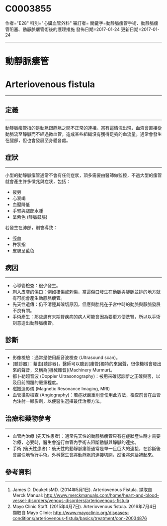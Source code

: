 # C0003855
作者="E28"
科別="心臟血管外科"
審訂者=
關鍵字=動靜脈瘻管手術、動靜脈瘻管阻塞、動靜脈瘻管術後的護理措施
發佈日期=2017-01-24
更新日期=2017-01-24

----------
# 動靜脈瘻管
# Arteriovenous fistula
----------
## 定義
----------

動靜脈瘻管指的是動脈跟靜脈之間不正常的連接。當有這情況出現，血液會直接從動脈流至靜脈而不經過微血管，造成某些組織沒有獲得足夠的血流量。通常會發生在腿部，但也會發展至身體各處。

## 症狀
----------

小型的動靜脈瘻管通常不會有任何症狀，頂多需要由醫師做監控，不過大型的瘻管就會產生許多徵兆與症狀，包括：

- 疲勞
- 心衰竭
- 血壓降低
- 手臂與腿部水腫
- 呈紫色 (靜脈鼓脹)

若發生在肺部，則會導致：

- [咳血](C0019079)
- 杵狀指
- 皮膚呈藍色
## 病因
----------
- 心導管檢查：很少發生。
- 刺入皮膚的傷口：例如槍傷或刺傷，當這傷口發生在動脈與靜脈並排的地方就有可能會產生動靜脈瘻管。
- 先天性遺傳：仍不清楚其確切原因，但應與胎兒在子宮中時的動脈與靜脈發展不良有關。
- 手術產生：那些患有末期腎疾病的病人可能會因為要更方便洗腎，所以以手術刻意造出動靜脈瘻管。
## 診斷
----------
- 影像檢驗：通常是使用超音波檢查 (Ultrasound scan)。
- [聽診器]：藉由[聽診器]，醫師可以聽到[瘻管]獨特的來回聲，很像機械會發出來的聲音，又稱為[機械雜音](Machinery Murmur)。
- 都卜勒超音波 (Doppler Ultrasonography)：被用來確認診斷之正確與否，以及目前問題的嚴重程度。
- 磁振造影儀 (Magnetic Resonance Imaging, MRI)
- 血管攝影檢查 (Angiography)：若症狀嚴重則會使用此方法，檢查前會在血管內注射一顯影劑，以便醫生選擇最佳治療方法。
## 治療和藥物參考
----------
- 血管內治療 (先天性患者)：通常先天性的動靜脈瘻管只有在症狀產生時才需要治療，必要時，醫生會進行血管內手術去阻斷動脈與靜脈的連接。
- 手術 (後天性患者)：後天性的動靜脈瘻管通常是單一且巨大的連接，在診斷後會盡快地執行手術。外科醫生會將動靜脈的連接切開，然後將洞給補起來。
## 參考資料
----------
1. James D. DouketisMD. (2014年5月1日). Arteriovenous Fistula. 擷取自 Merck Manual: http://www.merckmanuals.com/home/heart-and-blood-vessel-disorders/venous-disorders/arteriovenous-fistula
2. Mayo Clinic Staff. (2015年4月7日). Arteriovenous fistula. 2016年7月4日 擷取自 Mayo Clinic: http://www.mayoclinic.org/diseases-conditions/arteriovenous-fistula/basics/treatment/con-20034876

